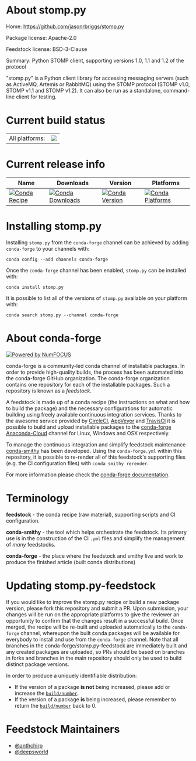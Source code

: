 About stomp.py
==============

Home: https://github.com/jasonrbriggs/stomp.py

Package license: Apache-2.0

Feedstock license: BSD-3-Clause

Summary: Python STOMP client, supporting versions 1.0, 1.1 and 1.2 of the protocol

"stomp.py" is a Python client library for accessing messaging servers
(such as ActiveMQ, Artemis or RabbitMQ) using the STOMP protocol
(STOMP v1.0, STOMP v1.1 and STOMP v1.2).
It can also be run as a standalone, command-line client for testing.


Current build status
====================


<table><tr><td>All platforms:</td>
    <td>
      <a href="https://dev.azure.com/conda-forge/feedstock-builds/_build/latest?definitionId=4354&branchName=master">
        <img src="https://dev.azure.com/conda-forge/feedstock-builds/_apis/build/status/stomp.py-feedstock?branchName=master">
      </a>
    </td>
  </tr>
</table>

Current release info
====================

| Name | Downloads | Version | Platforms |
| --- | --- | --- | --- |
| [![Conda Recipe](https://img.shields.io/badge/recipe-stomp.py-green.svg)](https://anaconda.org/conda-forge/stomp.py) | [![Conda Downloads](https://img.shields.io/conda/dn/conda-forge/stomp.py.svg)](https://anaconda.org/conda-forge/stomp.py) | [![Conda Version](https://img.shields.io/conda/vn/conda-forge/stomp.py.svg)](https://anaconda.org/conda-forge/stomp.py) | [![Conda Platforms](https://img.shields.io/conda/pn/conda-forge/stomp.py.svg)](https://anaconda.org/conda-forge/stomp.py) |

Installing stomp.py
===================

Installing `stomp.py` from the `conda-forge` channel can be achieved by adding `conda-forge` to your channels with:

```
conda config --add channels conda-forge
```

Once the `conda-forge` channel has been enabled, `stomp.py` can be installed with:

```
conda install stomp.py
```

It is possible to list all of the versions of `stomp.py` available on your platform with:

```
conda search stomp.py --channel conda-forge
```


About conda-forge
=================

[![Powered by NumFOCUS](https://img.shields.io/badge/powered%20by-NumFOCUS-orange.svg?style=flat&colorA=E1523D&colorB=007D8A)](http://numfocus.org)

conda-forge is a community-led conda channel of installable packages.
In order to provide high-quality builds, the process has been automated into the
conda-forge GitHub organization. The conda-forge organization contains one repository
for each of the installable packages. Such a repository is known as a *feedstock*.

A feedstock is made up of a conda recipe (the instructions on what and how to build
the package) and the necessary configurations for automatic building using freely
available continuous integration services. Thanks to the awesome service provided by
[CircleCI](https://circleci.com/), [AppVeyor](https://www.appveyor.com/)
and [TravisCI](https://travis-ci.com/) it is possible to build and upload installable
packages to the [conda-forge](https://anaconda.org/conda-forge)
[Anaconda-Cloud](https://anaconda.org/) channel for Linux, Windows and OSX respectively.

To manage the continuous integration and simplify feedstock maintenance
[conda-smithy](https://github.com/conda-forge/conda-smithy) has been developed.
Using the ``conda-forge.yml`` within this repository, it is possible to re-render all of
this feedstock's supporting files (e.g. the CI configuration files) with ``conda smithy rerender``.

For more information please check the [conda-forge documentation](https://conda-forge.org/docs/).

Terminology
===========

**feedstock** - the conda recipe (raw material), supporting scripts and CI configuration.

**conda-smithy** - the tool which helps orchestrate the feedstock.
                   Its primary use is in the construction of the CI ``.yml`` files
                   and simplify the management of *many* feedstocks.

**conda-forge** - the place where the feedstock and smithy live and work to
                  produce the finished article (built conda distributions)


Updating stomp.py-feedstock
===========================

If you would like to improve the stomp.py recipe or build a new
package version, please fork this repository and submit a PR. Upon submission,
your changes will be run on the appropriate platforms to give the reviewer an
opportunity to confirm that the changes result in a successful build. Once
merged, the recipe will be re-built and uploaded automatically to the
`conda-forge` channel, whereupon the built conda packages will be available for
everybody to install and use from the `conda-forge` channel.
Note that all branches in the conda-forge/stomp.py-feedstock are
immediately built and any created packages are uploaded, so PRs should be based
on branches in forks and branches in the main repository should only be used to
build distinct package versions.

In order to produce a uniquely identifiable distribution:
 * If the version of a package **is not** being increased, please add or increase
   the [``build/number``](https://conda.io/docs/user-guide/tasks/build-packages/define-metadata.html#build-number-and-string).
 * If the version of a package **is** being increased, please remember to return
   the [``build/number``](https://conda.io/docs/user-guide/tasks/build-packages/define-metadata.html#build-number-and-string)
   back to 0.

Feedstock Maintainers
=====================

* [@anthchirp](https://github.com/anthchirp/)
* [@deepsworld](https://github.com/deepsworld/)

